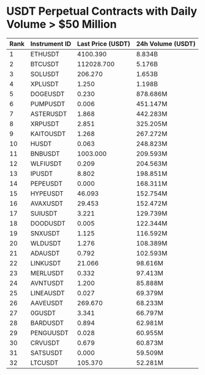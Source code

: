 # USDT Perpetual Contracts with Daily Volume > $50 Million

| Rank | Instrument ID | Last Price (USDT) | 24h Volume (USDT) |
|------|---------------|-------------------|-------------------|
| 1 | ETHUSDT | 4100.390 | 8.834B |
| 2 | BTCUSDT | 112028.700 | 5.176B |
| 3 | SOLUSDT | 206.270 | 1.653B |
| 4 | XPLUSDT | 1.250 | 1.198B |
| 5 | DOGEUSDT | 0.230 | 878.686M |
| 6 | PUMPUSDT | 0.006 | 451.147M |
| 7 | ASTERUSDT | 1.868 | 442.283M |
| 8 | XRPUSDT | 2.851 | 325.205M |
| 9 | KAITOUSDT | 1.268 | 267.272M |
| 10 | HUSDT | 0.063 | 248.823M |
| 11 | BNBUSDT | 1003.000 | 209.593M |
| 12 | WLFIUSDT | 0.209 | 204.563M |
| 13 | IPUSDT | 8.802 | 198.851M |
| 14 | PEPEUSDT | 0.000 | 168.311M |
| 15 | HYPEUSDT | 46.093 | 152.754M |
| 16 | AVAXUSDT | 29.453 | 152.472M |
| 17 | SUIUSDT | 3.221 | 129.739M |
| 18 | DOODUSDT | 0.005 | 122.344M |
| 19 | SNXUSDT | 1.125 | 116.592M |
| 20 | WLDUSDT | 1.276 | 108.389M |
| 21 | ADAUSDT | 0.792 | 102.593M |
| 22 | LINKUSDT | 21.066 | 98.616M |
| 23 | MERLUSDT | 0.332 | 97.413M |
| 24 | AVNTUSDT | 1.200 | 85.888M |
| 25 | LINEAUSDT | 0.027 | 69.379M |
| 26 | AAVEUSDT | 269.670 | 68.233M |
| 27 | 0GUSDT | 3.341 | 66.797M |
| 28 | BARDUSDT | 0.894 | 62.981M |
| 29 | PENGUUSDT | 0.028 | 60.955M |
| 30 | CRVUSDT | 0.679 | 60.873M |
| 31 | SATSUSDT | 0.000 | 59.509M |
| 32 | LTCUSDT | 105.370 | 52.281M |
